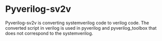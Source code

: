 # Pyverilog-sv2v
Pyverilog-sv2v is converting systemverilog code to verilog code. The converted script in verilog is used in pyverilog and pyverilog_toolbox that does not correspond to the systemverilog.
